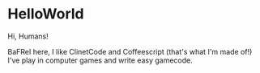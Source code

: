 # HelloWorld

Hi, Humans!

BaFReI here, I like ClinetCode and Coffeescript (that's what I'm made of!)
I've play in computer games and write easy gamecode.
